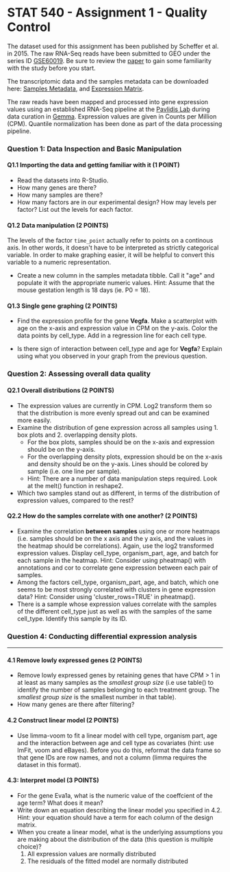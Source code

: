 STAT 540 - Assignment 1 - Quality Control
================

The dataset used for this assignment has been published by Scheffer et al. in 2015. The raw RNA-Seq reads have been submitted to GEO under the series ID [GSE60019](https://www.ncbi.nlm.nih.gov/geo/query/acc.cgi?acc=GSE60019). Be sure to review the [paper](https://www.ncbi.nlm.nih.gov/pubmed/25904789) to gain some familiarity with the study before you start.

The transcriptomic data and the samples metadata can be downloaded here: [Samples Metadata](data/gse60019_expression_matrix.RDS), and [Expression Matrix](data/gse60019_experiment_design.RDS).

The raw reads have been mapped and processed into gene expression values using an established RNA-Seq pipeline at the [Pavlidis Lab](http://pavlab.msl.ubc.ca/) during data curation in [Gemma](https://gemma.msl.ubc.ca/expressionExperiment/showExpressionExperiment.html?id=9818). Expression values are given in Counts per Million (CPM). Quantile normalization has been done as part of the data processing pipeline.

### Question 1: Data Inspection and Basic Manipulation

#### Q1.1 Importing the data and getting familiar with it (1 POINT)

-   Read the datasets into R-Studio.
-   How many genes are there?
-   How many samples are there?
-   How many factors are in our experimental design? How may levels per factor? List out the levels for each factor.

#### Q1.2 Data manipulation (2 POINTS)

The levels of the factor `time_point` actually refer to points on a continous axis. In other words, it doesn't have to be interpreted as strictly categorical variable. In order to make graphing easier, it will be helpful to convert this variable to a numeric representation.

-   Create a new column in the samples metadata tibble. Call it "age" and populate it with the appropriate numeric values. Hint: Assume that the mouse gestation length is 18 days (ie. P0 = 18).

#### Q1.3 Single gene graphing (2 POINTS)

-   Find the expression profile for the gene **Vegfa**. Make a scatterplot with age on the x-axis and expression value in CPM on the y-axis. Color the data points by cell\_type. Add in a regression line for each cell type.

-   Is there sign of interaction between cell\_type and age for **Vegfa**? Explain using what you observed in your graph from the previous question.

### Question 2: Assessing overall data quality

#### Q2.1 Overall distributions (2 POINTS)

-   The expression values are currently in CPM. Log2 transform them so that the distribution is more evenly spread out and can be examined more easily.
-   Examine the distribution of gene expression across all samples using 1. box plots and 2. overlapping density plots.
    -   For the box plots, samples should be on the x-axis and expression should be on the y-axis.
    -   For the overlapping density plots, expression should be on the x-axis and density should be on the y-axis. Lines should be colored by sample (i.e. one line per sample).
    -   Hint: There are a number of data manipulation steps required. Look at the melt() function in reshape2.
-   Which two samples stand out as different, in terms of the distribution of expression values, compared to the rest?

#### Q2.2 How do the samples correlate with one another? (2 POINTS)

-   Examine the correlation **between samples** using one or more heatmaps (i.e. samples should be on the x axis and the y axis, and the values in the heatmap should be correlations). Again, use the log2 transformed expression values. Display cell\_type, organism\_part, age, and batch for each sample in the heatmap. Hint: Consider using pheatmap() with annotations and cor to correlate gene expression between each pair of samples.
-   Among the factors cell\_type, organism\_part, age, and batch, which one seems to be most strongly correlated with clusters in gene expression data? Hint: Consider using 'cluster\_rows=TRUE' in pheatmap().
-   There is a sample whose expression values correlate with the samples of the different cell\_type just as well as with the samples of the same cell\_type. Identify this sample by its ID.

### Question 4: Conducting differential expression analysis
-------------------------------------------------------

#### 4.1 Remove lowly expressed genes (2 POINTS)

-   Remove lowly expressed genes by retaining genes that have CPM &gt; 1 in at least as many samples as the *smallest group size* (i.e use table() to identify the number of samples belonging to each treatment group. The *smallest group size* is the smallest number in that table).
-   How many genes are there after filtering?

#### 4.2 Construct linear model (2 POINTS)

-   Use limma-voom to fit a linear model with cell type, organism part, age and the interaction between age and cell type as covariates (hint: use lmFit, voom and eBayes). Before you do this, reformat the data frame so that gene IDs are row names, and not a column (limma requires the dataset in this format).


#### 4.3: Interpret model (3 POINTS)

-   For the gene Eva1a, what is the numeric value of the coeffcient of the age term? What does it mean?
-   Write down an equation describing the linear model you specified in 4.2. Hint: your equation should have a term for each column of the design matrix.
-   When you create a linear model, what is the underlying assumptions you are making about the distribution of the data (this question is multiple choice)?
    1.  All expression values are normally distributed
    2.  The residuals of the fitted model are normally distributed